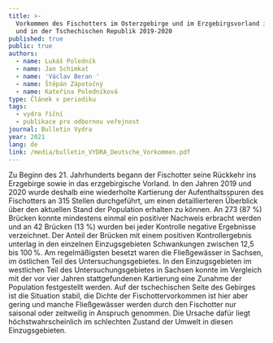 ```yaml
---
title: >-
  Vorkommen des Fischotters im Osterzgebirge und im Erzgebirgsvorland in Sachsen
  und in der Tschechischen Republik 2019-2020
published: true
public: true
authors:
  - name: Lukáš Poledník
  - name: Jan Schimkat
  - name: 'Václav Beran '
  - name: Štěpán Zápotočný
  - name: Kateřina Poledníková
type: Článek v periodiku
tags:
  - vydra říční
  - publikace pro odbornou veřejnost
journal: Bulletin Vydra
year: 2021
lang: de
link: /media/bulletin_VYDRA_Deutsche_Vorkommen.pdf
---
```

Zu Beginn des 21. Jahrhunderts begann der Fischotter seine Rückkehr ins Erzgebirge sowie in das erzgebirgische Vorland. In den Jahren 2019 und 2020 wurde deshalb eine wiederholte Kartierung der Aufenthaltsspuren des Fischotters an 315 Stellen durchgeführt, um einen detaillierteren Überblick über den aktuellen Stand der Population erhalten zu können. An 273 (87 %) Brücken konnte mindestens einmal ein positiver Nachweis erbracht werden und an 42 Brücken (13 %) wurden bei jeder Kontrolle negative Ergebnisse verzeichnet. Der Anteil der Brücken mit einem positiven Kontrollergebnis unterlag in den einzelnen Einzugsgebieten Schwankungen zwischen 12,5 bis 100 %. Am regelmäßigsten besetzt waren die Fließgewässer in Sachsen, im östlichen Teil des Untersuchungsgebietes. In den Einzugsgebieten im westlichen Teil des Untersuchungsgebietes in Sachsen konnte im Vergleich mit der vor vier Jahren stattgefundenen Kartierung eine Zunahme der Population festgestellt werden. Auf der tschechischen Seite des Gebirges ist die Situation stabil, die Dichte der Fischottervorkommen ist hier aber gering und manche Fließgewässer werden durch den Fischotter nur saisonal oder zeitweilig in Anspruch genommen. Die Ursache dafür liegt höchstwahrscheinlich im schlechten Zustand der Umwelt in diesen Einzugsgebieten. 
